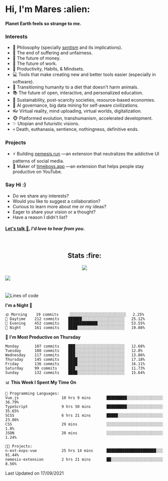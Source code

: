 <h1>Hi, I'm Mares :alien:</h1>

#### Planet Earth feels so strange to me.

### **Interests**

- 🌊 Philosophy (specially [_sentism_][sentismmedium] and its implications).
- 🎯 The end of suffering and unfairness.
- 💸 The future of money.
- 💼 The future of work.
- 🧠 Productivity, Habits, & Mindsets.
- 💻 Tools that make creating new and better tools easier (especially in software).
- 🥗 Transitioning humanity to a diet that doesn't harm animals.
- 📚 The future of open, interactive, and personalized education.
- 🌱 Sustainability, post-scarcity societies, resource-based economies.
- 🤖 AI governance, big data mining for self-aware civilizations.
- 👓 Virtual reality, mind uploading, virtual worlds, digitalization.
- 🐵 Platformed evolution, transhumanism, accelerated development.
- ✨ Utopian and futuristic visions.
- 💀 Death, euthanasia, sentience, nothingness, definitive ends.


### **Projects**

- ⚡ Building [nemesis.run](https://nemesis.run) —an extension that neutralizes the addictive UI patterns of social media.
- 💎 Maker of [timeboss.app](https://timeboss.app) —an extension that helps people stay productive on YouTube.


### **Say Hi :)**

- Do we share any interests?
- Would you like to suggest a collaboration?
- Curious to learn more about me or my ideas?
- Eager to share your vision or a thought?
- Have a reason I didn't list?

#### [Let's talk :wave:.](mailto:mareszhar@gmail.com) _I'd love to hear from you_.

[sentismmedium]: https://medium.com/@mareszhar/born-a-prisoner-a-reflection-about-life-its-struggles-and-a-plan-to-escape-d8566ce9b026

<br>

<h2 align="center">Stats :fire:</h2>

<div align="center">
  <img src="https://github-readme-streak-stats.herokuapp.com?user=mareszhar&theme=black-ice&hide_border=true&stroke=FFFFFF15&ring=DF8FFE&fire=DF8FFE&currStreakLabel=DF8FFE&background=1A232A&currStreakNum=86FFAB&dates=B1AAB3FF">
</div>

<!-- Add or remove this: &dates=B1AAB3FF at the end of the streak stats URL if they get bugged and aren't updating -->

<br>

<img src="https://activity-graph.herokuapp.com/graph?username=mareszhar&theme=nord&bg_color=00000000&color=979797&line=DF8FFE&point=00000000&area=true&hide_border=true">

<br>

<h1></h1>

<!--START_SECTION:waka-->
![Lines of code](https://img.shields.io/badge/From%20Hello%20World%20I%27ve%20Written-119069%20lines%20of%20code-blue)

**I'm a Night 🦉** 

```text
🌞 Morning    19 commits     ░░░░░░░░░░░░░░░░░░░░░░░░░   2.25% 
🌆 Daytime    212 commits    ██████░░░░░░░░░░░░░░░░░░░   25.12% 
🌃 Evening    452 commits    █████████████░░░░░░░░░░░░   53.55% 
🌙 Night      161 commits    ████░░░░░░░░░░░░░░░░░░░░░   19.08%

```
📅 **I'm Most Productive on Thursday** 

```text
Monday       107 commits    ███░░░░░░░░░░░░░░░░░░░░░░   12.68% 
Tuesday      108 commits    ███░░░░░░░░░░░░░░░░░░░░░░   12.8% 
Wednesday    117 commits    ███░░░░░░░░░░░░░░░░░░░░░░   13.86% 
Thursday     145 commits    ████░░░░░░░░░░░░░░░░░░░░░   17.18% 
Friday       136 commits    ████░░░░░░░░░░░░░░░░░░░░░   16.11% 
Saturday     99 commits     ███░░░░░░░░░░░░░░░░░░░░░░   11.73% 
Sunday       132 commits    ████░░░░░░░░░░░░░░░░░░░░░   15.64%

```


📊 **This Week I Spent My Time On** 

```text
💬 Programming Languages: 
Vue.js                   10 hrs 9 mins       █████████░░░░░░░░░░░░░░░░   36.79% 
TypeScript               9 hrs 50 mins       █████████░░░░░░░░░░░░░░░░   35.65% 
SCSS                     6 hrs 21 mins       █████░░░░░░░░░░░░░░░░░░░░   23.06% 
CSS                      29 mins             ░░░░░░░░░░░░░░░░░░░░░░░░░   1.8% 
JSON                     20 mins             ░░░░░░░░░░░░░░░░░░░░░░░░░   1.24%

🐱‍💻 Projects: 
n-ext-exps-vue           25 hrs 14 mins      ██████████████████████░░░   91.44% 
nemesis-extension        2 hrs 21 mins       ██░░░░░░░░░░░░░░░░░░░░░░░   8.56%

```


 Last Updated on 17/09/2021
<!--END_SECTION:waka-->

